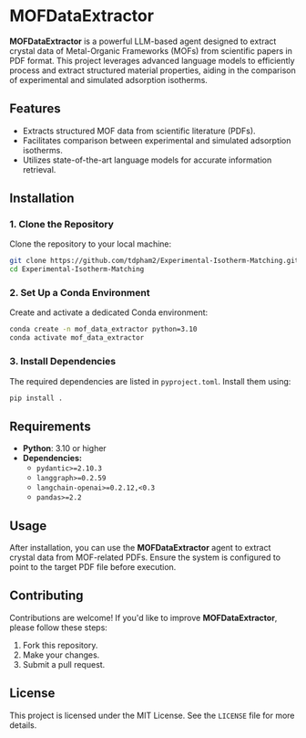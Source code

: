 # MOFDataExtractor

**MOFDataExtractor** is a powerful LLM-based agent designed to extract crystal data of Metal-Organic Frameworks (MOFs) from scientific papers in PDF format. This project leverages advanced language models to efficiently process and extract structured material properties, aiding in the comparison of experimental and simulated adsorption isotherms.

## Features
- Extracts structured MOF data from scientific literature (PDFs).
- Facilitates comparison between experimental and simulated adsorption isotherms.
- Utilizes state-of-the-art language models for accurate information retrieval.

## Installation
### 1. Clone the Repository
Clone the repository to your local machine:
```bash
git clone https://github.com/tdpham2/Experimental-Isotherm-Matching.git
cd Experimental-Isotherm-Matching
```

### 2. Set Up a Conda Environment
Create and activate a dedicated Conda environment:
```bash
conda create -n mof_data_extractor python=3.10
conda activate mof_data_extractor
```

### 3. Install Dependencies
The required dependencies are listed in `pyproject.toml`. Install them using:
```bash
pip install .
```

## Requirements
- **Python**: 3.10 or higher
- **Dependencies:**
  - `pydantic>=2.10.3`
  - `langgraph>=0.2.59`
  - `langchain-openai>=0.2.12,<0.3`
  - `pandas>=2.2`

## Usage
After installation, you can use the **MOFDataExtractor** agent to extract crystal data from MOF-related PDFs. Ensure the system is configured to point to the target PDF file before execution.

## Contributing
Contributions are welcome! If you'd like to improve **MOFDataExtractor**, please follow these steps:
1. Fork this repository.
2. Make your changes.
3. Submit a pull request.

## License
This project is licensed under the MIT License. See the `LICENSE` file for more details.
